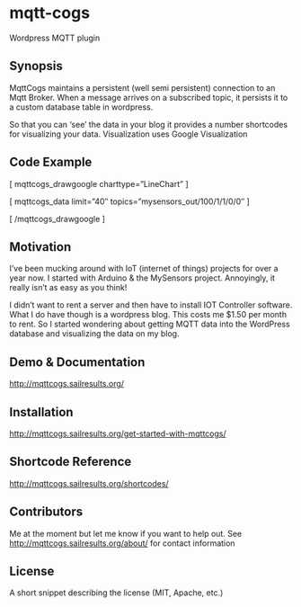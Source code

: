 # mqtt-cogs
Wordpress MQTT plugin

## Synopsis

MqttCogs maintains a persistent (well semi persistent) connection to an Mqtt Broker. When a message arrives on a subscribed topic, it persists it to a custom database table in wordpress.

So that you can ‘see’ the data in your blog it provides a number shortcodes for visualizing your data. Visualization uses Google Visualization

## Code Example

[ mqttcogs_drawgoogle charttype=”LineChart” ]

   [ mqttcogs_data limit=”40″ topics=”mysensors_out/100/1/1/0/0″ ]
   
[ /mqttcogs_drawgoogle ]

## Motivation

I’ve been mucking around with IoT (internet of things) projects for over a year now. I started with Arduino & the MySensors project. Annoyingly, it really isn’t as easy as you think!

I didn’t want to rent a server and then have to install IOT Controller software. What I do have though is a wordpress blog. This costs me $1.50 per month to rent. So I started wondering about getting MQTT data into the WordPress database and visualizing the data on my blog.

## Demo & Documentation

http://mqttcogs.sailresults.org/

## Installation

http://mqttcogs.sailresults.org/get-started-with-mqttcogs/


## Shortcode Reference

http://mqttcogs.sailresults.org/shortcodes/

## Contributors

Me at the moment but let me know if you want to help out. See http://mqttcogs.sailresults.org/about/ for contact information

## License

A short snippet describing the license (MIT, Apache, etc.)
